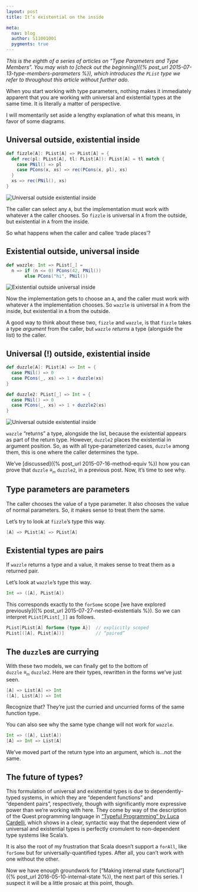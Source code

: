 ```yaml
---
layout: post
title: It’s existential on the inside

meta:
  nav: blog
  author: S11001001
  pygments: true
---
```


*This is the eighth of a series of articles on “Type Parameters and
Type Members”.  You may wish to
[check out the beginning]({% post_url 2015-07-13-type-members-parameters %}),
which introduces the `PList` type we refer to throughout this article
without further ado.*

When you start working with type parameters, nothing makes it
immediately apparent that you are working with universal and
existential types at the same time. It is literally a matter of
perspective.

I will momentarily set aside a lengthy explanation of what this means,
in favor of some diagrams.

## Universal outside, existential inside

```scala
def fizzle[A]: PList[A] => PList[A] = {
  def rec(pl: PList[A], tl: PList[A]): PList[A] = tl match {
    case PNil() => pl
    case PCons(x, xs) => rec(PCons(x, pl), xs)
  }
  xs => rec(PNil(), xs)
}
```

![Universal outside existential inside](/img/media/ieoti-fizzle.png)

The caller can select any `A`, but the implementation must work with
whatever `A` the caller chooses. So `fizzle` is universal in `A` from
the outside, but existential in `A` from the inside.

So what happens when the caller and callee ‘trade places’?

## Existential outside, universal inside

```scala
def wazzle: Int => PList[_] =
  n => if (n <= 0) PCons(42, PNil())
       else PCons("hi", PNil())
```

![Existential outside universal inside](/img/media/ieoti-wazzle.png)

Now the implementation gets to choose an `A`, and the caller must work
with whatever `A` the implementation chooses. So `wazzle` is universal
in `A` from the inside, but existential in `A` from the outside.

A good way to think about these two, `fizzle` and `wazzle`, is that
`fizzle` takes a type *argument* from the caller, but `wazzle`
*returns* a type (alongside the list) to the caller.

## Universal (!) outside, existential inside

```scala
def duzzle[A]: PList[A] => Int = {
  case PNil() => 0
  case PCons(_, xs) => 1 + duzzle(xs)
}

def duzzle2: PList[_] => Int = {
  case PNil() => 0
  case PCons(_, xs) => 1 + duzzle2(xs)
}
```

![Universal outside existential inside](/img/media/ieoti-duzzle.png)

`wazzle` “returns” a type, alongside the list, because the existential
appears as part of the return type. However, `duzzle2` places the
existential in argument position. So, as with all type-parameterized
cases, `duzzle` among them, this is one where the caller determines
the type.

We’ve [discussed]({% post_url 2015-07-16-method-equiv %}) how you can
prove that `duzzle` ≡*<sub><small>m</small></sub>* `duzzle2`, in a
previous post. Now, it’s time to see why.

## Type parameters are parameters

The caller chooses the value of a type parameter. It also chooses the
value of normal parameters. So, it makes sense to treat them the same.

Let’s try to look at `fizzle`’s type this way.

```scala
[A] => PList[A] => PList[A]
```

## Existential types are pairs

If `wazzle` returns a type and a value, it makes sense to treat them
as a returned pair.

Let’s look at `wazzle`’s type this way.

```scala
Int => ([A], PList[A])
```

This corresponds exactly to the `forSome` scope
[we have explored previously]({% post_url 2015-07-27-nested-existentials %}).
So we can interpret `PList[PList[_]]` as follows.

```scala
PList[PList[A] forSome {type A}]  // explicitly scoped
PList[([A], PList[A])]            // “paired”
```

## The `duzzle`s are currying

With these two models, we can finally get to the bottom of
`duzzle` ≡*<sub><small>m</small></sub>* `duzzle2`. Here are their
types, rewritten in the forms we’ve just seen.

```scala
[A] => List[A] => Int
([A], List[A]) => Int
```

Recognize that? They’re just the curried and uncurried forms of the
same function type.

You can also see why the same type change will not work for `wazzle`.

```scala
Int => ([A], List[A])
[A] => Int => List[A]
```

We’ve moved part of the return type into an argument, which is…not the
same.

## The future of types?

This formulation of universal and existential types is due to
dependently-typed systems, in which they are “dependent functions” and
“dependent pairs”, respectively, though with significantly more
expressive power than we’re working with here. They come by way of the
description of the Quest programming language in
[“Typeful Programming” by Luca Cardelli](http://www.lucacardelli.name/Papers/TypefulProg.pdf),
which shows in a clear, syntactic way that the dependent view of
universal and existential types is perfectly cromulent to
non-dependent type systems like Scala’s.

It is also the root of my frustration that Scala doesn’t support a
`forAll`, like `forSome` but for universally-quantified types. After
all, you can’t work with one without the other.

Now we have enough groundwork for
[“Making internal state functional”]({% post_url 2016-05-10-internal-state %}),
the next part of this series. I suspect it will be a little prosaic at
this point, though.
